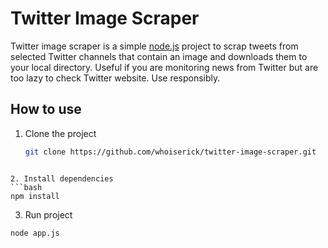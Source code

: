 # Twitter Image Scraper

Twitter image scraper is a simple [node.js](http://nodejs.org) project to scrap tweets from selected Twitter
channels that contain an image and downloads them to your local directory. Useful if you are monitoring news
from Twitter but are too lazy to check Twitter website. Use responsibly.

## How to use
1. Clone the project
	```bash
    git clone https://github.com/whoiserick/twitter-image-scraper.git
  ```

2. Install dependencies
  ```bash
  npm install
  ```

3. Run project
  ```bash
  node app.js
  ```
